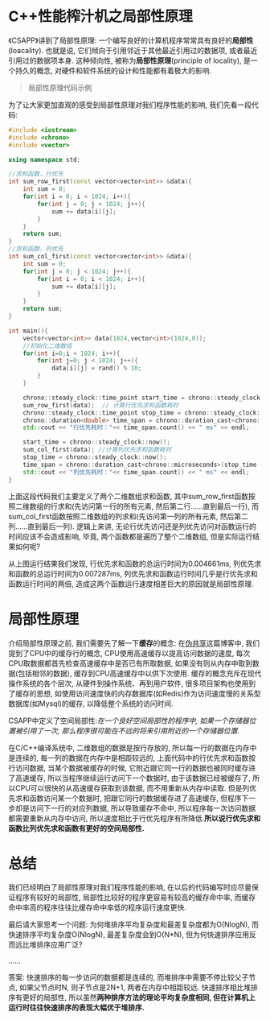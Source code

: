# C++性能榨汁机之局部性原理

《CSAPP》讲到了局部性原理: 一个编写良好的计算机程序常常具有良好的**局部性**(loacality). 也就是说, 它们倾向于引用邻近于其他最近引用过的数据项, 或者最近引用过的数据项本身. 这种倾向性, 被称为**局部性原理**(principle of locality), 是一个持久的概念, 对硬件和软件系统的设计和性能都有着极大的影响.

> 局部性原理代码示例

为了让大家更加直观的感受到局部性原理对我们程序性能的影响, 我们先看一段代码:

```cpp
#include <iostream>
#include <chrono>
#include <vector>

using namespace std;

//求和函数，行优先
int sum_row_first(const vector<vector<int>> &data){
    int sum = 0;
    for(int i = 0; i < 1024; i++){
        for(int j = 0; j < 1024; j++){
            sum += data[i][j];
        }
    }
    return sum;
}
//求和函数，列优先
int sum_col_first(const vector<vector<int>> &data){
    int sum = 0;
    for(int j = 0; j < 1024; j++){
        for(int i = 0; i < 1024; i++){
            sum += data[i][j];
        }
    }
    return sum;
}

int main(){
    vector<vector<int>> data(1024,vector<int>(1024,0));
    //初始化二维数组
    for(int i=0;i < 1024; i++){
        for(int j=0; j < 1024; j++){
            data[i][j] = rand() % 10;
        }
    }

    chrono::steady_clock::time_point start_time = chrono::steady_clock::now();
    sum_row_first(data);  // 计算行优先求和函数耗时
    chrono::steady_clock::time_point stop_time = chrono::steady_clock::now();
    chrono::duration<double> time_span = chrono::duration_cast<chrono::microseconds>(stop_time - start_time);
    std::cout << "行优先耗时："<< time_span.count() << " ms" << endl;

    start_time = chrono::steady_clock::now();
    sum_col_first(data); //计算列优先求和函数耗时
    stop_time = chrono::steady_clock::now();
    time_span = chrono::duration_cast<chrono::microseconds>(stop_time - start_time);
    std::cout << "列优先耗时："<< time_span.count() << " ms" << endl;
}
```

上面这段代码我们主要定义了两个二维数组求和函数, 其中sum_row_first函数按照二维数组的行求和(先访问第一行的所有元素, 然后第二行……直到最后一行), 而sum_col_first函数按照二维数组的列求和(先访问第一列的所有元素, 然后第二列……直到最后一列). 逻辑上来讲, 无论行优先访问还是列优先访问对函数运行的时间应该不会造成影响, 毕竟, 两个函数都是遍历了整个二维数组, 但是实际运行结果如何呢?

从上图运行结果我们发现, 行优先求和函数的总运行时间为0.004661ms, 列优先求和函数的总运行时间为0.007287ms, 列优先求和函数运行时间几乎是行优先求和函数运行时间的两倍, 造成这两个函数运行速度相差巨大的原因就是局部性原理.

# 局部性原理

介绍局部性原理之前, 我们需要先了解一下**缓存**的概念: 在[伪共享](http://irootlee.com/juicer_false_sharing)这篇博客中, 我们提到了CPU中的缓存行的概念, CPU使用高速缓存以提高访问数据的速度, 每次CPU取数据都首先检查高速缓存中是否已有所取数据, 如果没有则从内存中取到数据(包括相邻的数据), 缓存到CPU高速缓存中以供下次使用. 缓存的概念充斥在现代操作系统的各个层次, 从硬件到操作系统、再到用户软件, 很多项目架构也使用到了缓存的思想, 如使用访问速度快的内存数据库(如Redis)作为访问速度慢的关系型数据库(如Mysql)的缓存, 以降低整个系统的访问时间.

CSAPP中定义了空间局部性:*在一个良好空间局部性的程序中, 如果一个存储器位置被引用了一次, 那么程序很可能在不远的将来引用附近的一个存储器位置.*

在C/C++编译系统中, 二维数组的数据是按行存放的, 所以每一行的数据在内存中是连续的, 每一列的数据在内存中是相距较远的, 上面代码中的行优先求和函数按行访问数据, 当某个数据被缓存的时候, 它附近跟它同一行的数据也被同时缓存进了高速缓存, 所以当程序继续运行访问下一个数据时, 由于该数据已经被缓存了, 所以CPU可以很快的从高速缓存获取到该数据, 而不用重新从内存中读取. 但是列优先求和函数访问某一个数据时, 把跟它同行的数据缓存进了高速缓存, 但程序下一步却是访问下一行的对应列数据, 所以导致缓存不命中, 所以程序每一次访问数据都需要重新从内存中访问, 所以速度相比于行优先程序有所降低.**所以说行优先求和函数比列优先求和函数有更好的空间局部性.**

# 总结

我们已经明白了局部性原理对我们程序性能的影响, 在以后的代码编写时应尽量保证程序有较好的局部性, 局部性比较好的程序更容易有较高的缓存命中率, 而缓存命中率高的程序往往比缓存命中率低的程序运行速度更快.

最后请大家思考一个问题: 为何堆排序平均复杂度和最差复杂度都为O(NlogN), 而快速排序平均复杂度O(NlogN), 最差复杂度会到O(N*N), 但为何快速排序应用反而远比堆排序应用广泛?

……

答案: 快速排序的每一步访问的数据都是连续的, 而堆排序中需要不停比较父子节点, 如果父节点时N, 则子节点是2N+1, 两者在内存中相距较远. 快速排序相比堆排序有更好的局部性, 所以虽然**两种排序方法的理论平均复杂度相同, 但在计算机上运行时往往快速排序的表现大幅优于堆排序.**
